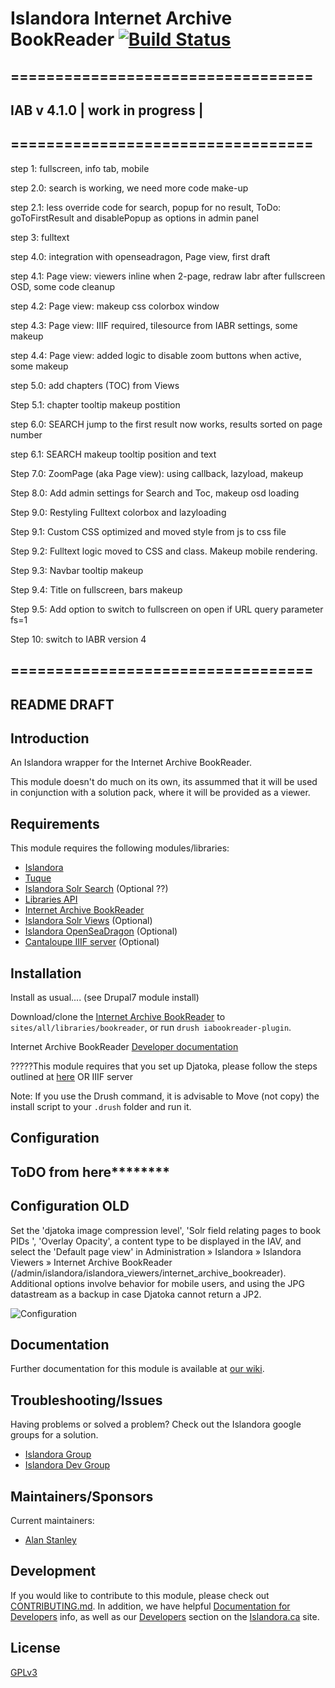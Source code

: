 # Islandora Internet Archive BookReader [![Build Status](https://travis-ci.org/Islandora/islandora_internet_archive_bookreader.png?branch=7.x)](https://travis-ci.org/Islandora/islandora_internet_archive_bookreader)

## ==================================
## IAB v 4.1.0  | work in progress |
## ==================================

 step 1: fullscreen, info tab, mobile
 
 step 2.0: search is working, we need more code make-up
 
 step 2.1: less override code for search, popup for no result, ToDo: goToFirstResult and disablePopup as options in admin panel 

 step 3: fulltext
 
 step 4.0: integration with openseadragon, Page view, first draft
 
 step 4.1: Page view: viewers inline when 2-page, redraw Iabr after fullscreen OSD, some code cleanup
 
 step 4.2: Page view: makeup css colorbox window
 
 step 4.3: Page view: IIIF required, tilesource from IABR settings, some makeup
 
 step 4.4: Page view: added logic to disable zoom buttons when active, some makeup
 
 step 5.0: add chapters (TOC) from Views
 
 Step 5.1: chapter tooltip makeup postition
 
 step 6.0: SEARCH jump to the first result now works, results sorted on page number
 
 step 6.1: SEARCH makeup tooltip position and text
 
 Step 7.0: ZoomPage (aka Page view): using callback, lazyload, makeup
 
 Step 8.0: Add admin settings for Search and Toc, makeup osd loading
 
 Step 9.0: Restyling Fulltext colorbox and lazyloading
 
 Step 9.1: Custom CSS optimized and moved style from js to css file
 
 Step 9.2: Fulltext logic moved to CSS and class. Makeup mobile rendering.
 
 Step 9.3: Navbar tooltip makeup
 
 Step 9.4: Title on fullscreen, bars makeup
 
 Step 9.5: Add option to switch to fullscreen on open if URL query parameter fs=1
 
 Step 10: switch to IABR version 4



## ==================================
## README DRAFT

## Introduction

An Islandora wrapper for the Internet Archive BookReader.

This module doesn't do much on its own, its assummed that it will be used in conjunction with a solution pack, where it will be provided as a viewer.

## Requirements

This module requires the following modules/libraries:

* [Islandora](https://github.com/islandora/islandora)
* [Tuque](https://github.com/islandora/tuque)
* [Islandora Solr Search](https://github.com/Islandora/islandora_solr_search/) (Optional ??)
* [Libraries API](https://www.drupal.org/project/libraries)
* [Internet Archive BookReader](https://github.com/internetarchive/bookreader)
* [Islandora Solr Views](https://github.com/Islandora/islandora_solr_views) (Optional)
* [Islandora OpenSeaDragon](https://github.com/Islandora/islandora_openseadragon) (Optional)
* [Cantaloupe IIIF server](https://github.com/medusa-project/cantaloupe/releases) (Optional)


## Installation

Install as usual.... (see Drupal7 module install)

Download/clone the [Internet Archive BookReader](https://github.com/internetarchive/bookreader) to `sites/all/libraries/bookreader`, or run `drush iabookreader-plugin`.

Internet Archive BookReader [Developer documentation](https://openlibrary.org/dev/docs/bookreader)

?????This module requires that you set up Djatoka, please follow the steps outlined at [here](https://wiki.duraspace.org/pages/viewpage.action?pageId=34658947) OR IIIF server

Note: If you use the Drush command, it is advisable to Move (not copy) the install script to your `.drush` folder and run it.

## Configuration




## ToDO from here********




## Configuration OLD

Set the 'djatoka image compression level', 'Solr field relating pages to book PIDs ', 'Overlay Opacity', a content type to be displayed in the IAV, and select the 'Default page view' in Administration » Islandora » Islandora Viewers » Internet Archive BookReader (/admin/islandora/islandora_viewers/internet_archive_bookreader). Additional options involve behavior for mobile users, and using the JPG datastream as a backup in case Djatoka cannot return a JP2.

![Configuration](https://cloud.githubusercontent.com/assets/10052068/24043645/fce70382-0aed-11e7-9e70-11678aa7d1df.png)

## Documentation

Further documentation for this module is available at [our wiki](https://wiki.duraspace.org/display/ISLANDORA/Islandora+Internet+Archive+Bookreader).

## Troubleshooting/Issues

Having problems or solved a problem? Check out the Islandora google groups for a solution.

* [Islandora Group](https://groups.google.com/forum/?hl=en&fromgroups#!forum/islandora)
* [Islandora Dev Group](https://groups.google.com/forum/?hl=en&fromgroups#!forum/islandora-dev)

## Maintainers/Sponsors

Current maintainers:

* [Alan Stanley](https://github.com/ajstanley)

## Development

If you would like to contribute to this module, please check out [CONTRIBUTING.md](CONTRIBUTING.md). In addition, we have helpful [Documentation for Developers](https://github.com/Islandora/islandora/wiki#wiki-documentation-for-developers) info, as well as our [Developers](http://islandora.ca/developers) section on the [Islandora.ca](http://islandora.ca) site.

## License

[GPLv3](http://www.gnu.org/licenses/gpl-3.0.txt)
